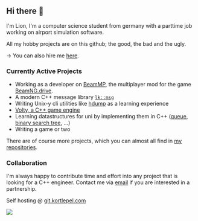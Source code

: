 ## Hi there 👋

I'm Lion, I'm a computer science student from germany with a parttime job working on airport simulation software.

All my hobby projects are on this github; the good, the bad and the ugly.

→ You can also hire me [here](https://www.fiverr.com/s2/3e71171e41).

### Currently Active Projects

- Working as a developer on [BeamMP](https://beammp.com/), the multiplayer mod for the game [BeamNG.drive](https://beamng.com).
- A modern C++ message library [`lk::msg`](https://github.com/lionkor/lkmsg)
- Writing Unix-y cli utilities like [hdump](https://github.com/lionkor/hdump) as a learning experience
- [Volty, a C++ game engine](https://github.com/lionkor/Volty)
- Learning datastructures for uni by implementing them in C++ ([queue](https://github.com/lionkor/q), [binary search tree](https://github.com/lionkor/btree), ...)
- Writing a game or two

There are of course more projects, which you can almost all find in [my repositories](https://github.com/lionkor?tab=repositories&q=&type=public&language=). 

### Collaboration

I'm always happy to contribute time and effort into any project that is looking for a C++ engineer. Contact me via [email](mailto:development@kortlepel.com) if you are interested in a partnership.

Self hosting @ [git.kortlepel.com](https://git.kortlepel.com)

![](https://komarev.com/ghpvc/?username=lionkor)
